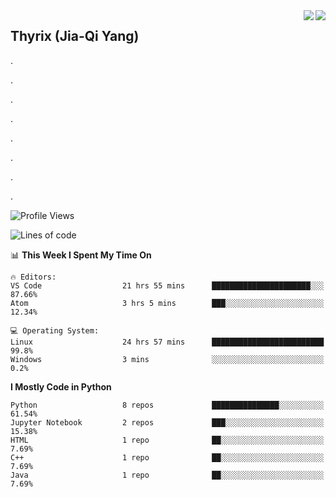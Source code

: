 <a href="#">
<img align="right" src='https://github-readme-stats.vercel.app/api?username=ThyrixYang&show_icons=true'>
</a>
<a href="#">
<img align="right" src='https://github-readme-stats.vercel.app/api/wakatime?username=thyrix'>
</a>

## Thyrix (Jia-Qi Yang)

.

.

.

.

.

.

.

.

<!--START_SECTION:waka-->
![Profile Views](http://img.shields.io/badge/Profile%20Views-73-blue)

![Lines of code](https://img.shields.io/badge/From%20Hello%20World%20I%27ve%20Written-223615%20lines%20of%20code-blue)

📊 **This Week I Spent My Time On** 

```text
🔥 Editors: 
VS Code                  21 hrs 55 mins      ██████████████████████░░░   87.66% 
Atom                     3 hrs 5 mins        ███░░░░░░░░░░░░░░░░░░░░░░   12.34%

💻 Operating System: 
Linux                    24 hrs 57 mins      █████████████████████████   99.8% 
Windows                  3 mins              ░░░░░░░░░░░░░░░░░░░░░░░░░   0.2%

```

**I Mostly Code in Python** 

```text
Python                   8 repos             ███████████████░░░░░░░░░░   61.54% 
Jupyter Notebook         2 repos             ███░░░░░░░░░░░░░░░░░░░░░░   15.38% 
HTML                     1 repo              ██░░░░░░░░░░░░░░░░░░░░░░░   7.69% 
C++                      1 repo              ██░░░░░░░░░░░░░░░░░░░░░░░   7.69% 
Java                     1 repo              ██░░░░░░░░░░░░░░░░░░░░░░░   7.69%

```



<!--END_SECTION:waka-->

